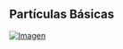 ## Partículas Básicas



[![Imagen](https://github.com/hcosta/referencia-gml/raw/master/aprendizaje/avanzados/07_particulas_basicas.gmx/captura.png)](https://github.com/hcosta/referencia-gml/raw/master/aprendizaje/avanzados/07_particulas_basicas.gmx/captura.png)
